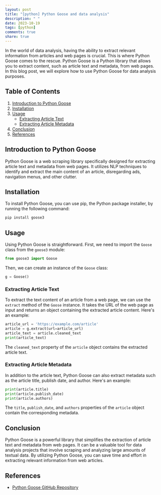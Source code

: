 ```yaml
---
layout: post
title: "[python] Python Goose and data analysis"
description: " "
date: 2023-10-19
tags: [python]
comments: true
share: true
---
```


In the world of data analysis, having the ability to extract relevant information from articles and web pages is crucial. This is where Python Goose comes to the rescue. Python Goose is a Python library that allows you to extract content, such as article text and metadata, from web pages. In this blog post, we will explore how to use Python Goose for data analysis purposes.

## Table of Contents

1. [Introduction to Python Goose](#introduction-to-python-goose)
2. [Installation](#installation)
3. [Usage](#usage)
   - [Extracting Article Text](#extracting-article-text)
   - [Extracting Article Metadata](#extracting-article-metadata)
4. [Conclusion](#conclusion)
5. [References](#references)

## Introduction to Python Goose

Python Goose is a web scraping library specifically designed for extracting article text and metadata from web pages. It utilizes NLP techniques to identify and extract the main content of an article, disregarding ads, navigation menus, and other clutter.

## Installation

To install Python Goose, you can use pip, the Python package installer, by running the following command:

```python
pip install goose3
```

## Usage

Using Python Goose is straightforward. First, we need to import the `Goose` class from the `goose3` module:

```python
from goose3 import Goose
```

Then, we can create an instance of the `Goose` class:

```python
g = Goose()
```

### Extracting Article Text

To extract the text content of an article from a web page, we can use the `extract` method of the `Goose` instance. It takes the URL of the web page as input and returns an object containing the extracted article content. Here's an example:

```python
article_url = 'https://example.com/article'
article = g.extract(url=article_url)
article_text = article.cleaned_text
print(article_text)
```

The `cleaned_text` property of the `article` object contains the extracted article text.

### Extracting Article Metadata

In addition to the article text, Python Goose can also extract metadata such as the article title, publish date, and author. Here's an example:

```python
print(article.title)
print(article.publish_date)
print(article.authors)
```

The `title`, `publish_date`, and `authors` properties of the `article` object contain the corresponding metadata.

## Conclusion

Python Goose is a powerful library that simplifies the extraction of article text and metadata from web pages. It can be a valuable tool for data analysis projects that involve scraping and analyzing large amounts of textual data. By utilizing Python Goose, you can save time and effort in extracting relevant information from web articles.

## References

- [Python Goose GitHub Repository](https://github.com/goose3/goose3)